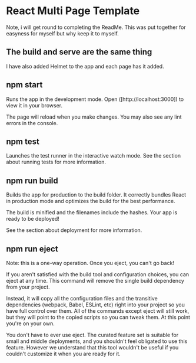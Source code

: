 # React Multi Page Template

Note, i will get round to completing the ReadMe.
This was put together for easyness for myself but why keep it to myself.

## The build and serve are the same thing

I have also added Helmet to the app and each page has it added.

## npm start

Runs the app in the development mode.
Open ([http://localhost:3000]) to view it in your browser.

The page will reload when you make changes.
You may also see any lint errors in the console.

## npm test

Launches the test runner in the interactive watch mode.
See the section about running tests for more information.

## npm run build

Builds the app for production to the build folder.
It correctly bundles React in production mode and optimizes the build for the best performance.

The build is minified and the filenames include the hashes.
Your app is ready to be deployed!

See the section about deployment for more information.

## npm run eject

Note: this is a one-way operation. Once you eject, you can't go back!

If you aren't satisfied with the build tool and configuration choices, you can eject at any time. This command will remove the single build dependency from your project.

Instead, it will copy all the configuration files and the transitive dependencies (webpack, Babel, ESLint, etc) right into your project so you have full control over them. All of the commands except eject will still work, but they will point to the copied scripts so you can tweak them. At this point you're on your own.

You don't have to ever use eject. The curated feature set is suitable for small and middle deployments, and you shouldn't feel obligated to use this feature. However we understand that this tool wouldn't be useful if you couldn't customize it when you are ready for it.
